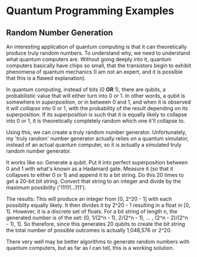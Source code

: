 # Quantum Programming Examples

## Random Number Generation
An interesting application of quantum computing is that it can theoretically produce truly random numbers. To understand why,
we need to understand what quantum computers are. Without going deeply into it, quantum computers basically have chips so
small, that the transistors begin to exhibit phenomena of quantum mechanics (I am not an expert, and it is possible that this
is a flawed explanation).

In quantum computing, instead of bits (0 **OR** 1), there are qubits, a probabilistic value that will either turn into 0
or 1. In other words, a qubit is somewhere in *superposition*, or in between 0 and 1, and when it is observed it will 
*collapse* into 0 or 1, with the probability of the result depending on its superposition. If its superposition is such
that it is equally likely to collapse into 0 or 1, it is theoretically completely random which one it'll collapse to. 

Using this, we can create a truly random number generator. Unfortunately, my 'truly random' number generator actually relies
on a quantum simulator, instead of an actual quantum computer, so it is actually a simulated truly random number generator.

It works like so:
  Generate a qubit. Put it into perfect superposition between 0 and 1 with what's known as a Hadamard gate. Measure it
  (so that it collapses to either 0 or 1) and append it to a bit string. Do this 20 times to get a 20-bit bit string.
  Convert that string to an integer and divide by the maximum possibility ('11111...111').
  
The results:
  This will produce an integer from [0, 2^20 - 1] with each possiblity equally likely. It then divides it by 2^20 - 1 resulting 
  in a float in [0, 1]. However, it is a discrete set of floats. For a bit string of length n, the generated number is of the
  set: [0, 1/(2^n - 1), 2/(2^n - 1), ... , (2^n - 2)/(2^n - 1), 1]. So therefore, since this generates 20 qubits to create the
  bit string the total number of possible outcomes is actually 1,048,576 or 2^20.
  
There very well may be better algorithms to generate random numbers with quantum computers, but as far as I can tell, this is
a working solution.
